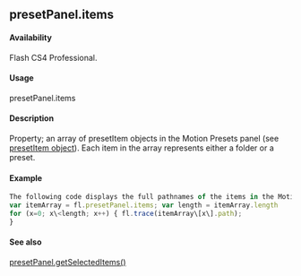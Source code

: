 ## presetPanel.items

#### Availability

Flash CS4 Professional.

#### Usage

presetPanel.items

#### Description

Property; an array of presetItem objects in the Motion Presets panel (see [presetItem object](#!wielmic/developers-animatesdk-docs/test/presetItem_object/presetItem_summary.md)). Each item in the array represents either a folder or a preset.

#### Example

```javascript
The following code displays the full pathnames of the items in the Motion Presets panel:
var itemArray = fl.presetPanel.items; var length = itemArray.length
for (x=0; x\<length; x++) { fl.trace(itemArray\[x\].path);
}

```
#### See also

[presetPanel.getSelectedItems()](#!wielmic/developers-animatesdk-docs/test/presetPanel_object/presetPane7.md)
